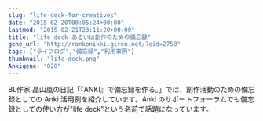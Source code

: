 ```yaml
---
slug: "life-deck-for-creatives"
date: "2015-02-20T00:05:24+00:00"
lastmod: "2015-02-21T23:11:20+00:00"
title: "life deck あるいは創作のための備忘録"
gene_url: "http://rankonikki.giren.net/?eid=2758"
tags: ["ライフログ","備忘録","利用事例"]
thumbnail: "life-deck.png"
Ankigene: "020"
---
```

BL作家 晶山嵐の日記「『ANKI』で備忘録を作る。」では、創作活動のための備忘録としての Anki 活用例を紹介しています。Anki のサポートフォーラムでも備忘録としての使い方が"life deck"という名前で話題になっています。

